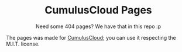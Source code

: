 <h1 align="center">CumulusCloud Pages</h1>
<p align="center">Need some 404 pages? We have that in this repo :p </p>
<p>The pages was made for <a href="https://cumuluscloud.fr">CumulusCloud</a>; you can use it respecting the M.I.T. license.</p>
